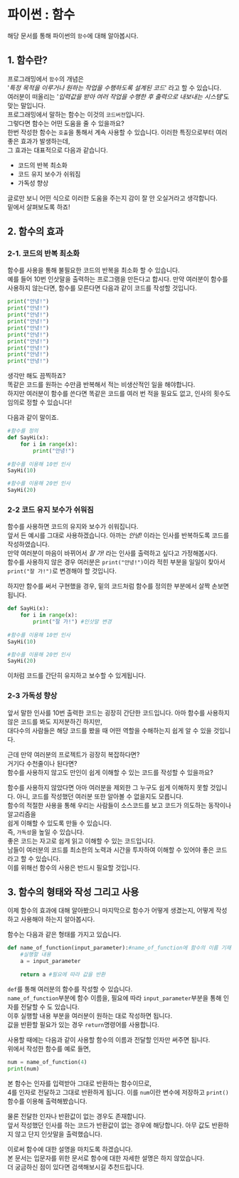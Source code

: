 #  파이썬 : 함수
해당 문서를 통해 파이썬의 `함수`에 대해 알아봅시다.
## 1. 함수란?
프로그래밍에서 `함수`의 개념은  
 '_특정 목적을 이루거나 원하는 작업을 수행하도록 설계된 코드_' 라고 할 수 있습니다.  
여러분이 떠올리는 '_입력값을 받아 여러 작업을 수행한 후 출력으로 내보내는 시스템_'도 맞는 말입니다.  
프로그래밍에서 말하는 함수는 이것의 `코드버전`입니다.  
그렇다면 함수는 어떤 도움을 줄 수 있을까요?  
한번 작성한 함수는 `호출`을 통해서 계속 사용할 수 있습니다. 이러한 특징으로부터 여러 좋은 효과가 발생하는데,   
그 효과는 대표적으로 다음과 같습니다.
+ 코드의 반복 최소화 
+ 코드 유지 보수가 쉬워짐
+ 가독성 향상   

글로만 보니 어떤 식으로 이러한 도움을 주는지 감이 잘 안 오실거라고 생각합니다.  
밑에서 살펴보도록 하죠!

## 2. 함수의 효과
### 2-1. 코드의 반복 최소화
함수를 사용을 통해 불필요한 코드의 반복을 최소화 할 수 있습니다.  
예를 들어 10번 인삿말을 출력하는 프로그램을 만든다고 합시다.
만약 여러분이 함수를 사용하지 않는다면, 함수를 모른다면 다음과 같이 코드를  작성할 것입니다.
```python
print("안녕!")
print("안녕!")
print("안녕!")
print("안녕!")
print("안녕!")
print("안녕!")
print("안녕!")
print("안녕!")
print("안녕!")
print("안녕!")
```
생각만 해도 끔찍하죠?  
똑같은 코드를 원하는 수만큼 반복해서 적는 비생산적인 일을 해야합니다.  
하지만 여러분이 함수를 쓴다면 똑같은 코드를 여러 번 적을 필요도 없고, 인사의 횟수도 임의로 정할 수 있습니다!  

다음과 같이 말이죠.
```python
#함수를 정의
def SayHi(x):
    for i in range(x):
        print("안녕!")
        
#함수를 이용해 10번 인사        
SayHi(10)

#함수를 이용해 20번 인사
SayHi(20)
``` 
### 2-2 코드 유지 보수가 쉬워짐
함수를 사용하면 코드의 유지와 보수가 쉬워집니다.  
앞서 든 예시를 그대로 사용하겠습니다. 아까는 _안녕!_ 이라는 인사를 반복하도록 코드를 작성하였습니다.  
만약 여러분이 마음이 바뀌어서 _잘 가!_ 라는 인사를 출력하고 싶다고 가정해봅시다.  
함수를 사용하지 않은 경우 여러분은 `print("안녕!")`이라 적힌 부분을 일일이 찾아서  
`print("잘 가!")`로 변경해야 할 것입니다.   
 
하지만 함수를 써서 구현했을 경우, 밑의 코드처럼 함수를 정의한 부분에서 살짝 손보면 됩니다.
```python
def SayHi(x):
    for i in range(x):
        print("잘 가!") #인삿말 변경
        
#함수를 이용해 10번 인사        
SayHi(10)

#함수를 이용해 20번 인사
SayHi(20)
```

이처럼 코드를 간단히 유지하고 보수할 수 있게됩니다.

### 2-3 가독성 향상
앞서 말한 인사를 10번 출력한 코드는 굉장히 간단한 코드입니다. 아마 함수를 사용하지 않은 코드를 봐도 지저분하긴 하지만,  
대다수의 사람들은 해당 코드를 봤을 때 어떤 역할을 수해하는지 쉽게 알 수 있을 것입니다.  
  
근데 만약 여러분의 프로젝트가 굉장히 복잡하다면?  
거기다 수천줄이나 된다면?  
함수를 사용하지 않고도 만인이 쉽게 이해할 수 있는 코드를 작성할 수 있을까요?  

함수를 사용하지 않았다면 아마 여러분을 제외한 그 누구도 쉽게 이해하지 못할 것입니다. 아니,
코드를 작성했던 여러분 또한 알아볼 수 없을지도 모릅니다.   
함수의 적절한 사용을 통해 우리는 사람들이 소스코드를 보고 코드가 의도하는 동작이나 알고리즘을   
쉽게 이해할 수 있도록 만들 수 있습니다.  
즉, `가독성`을 높일 수 있습니다.  
좋은 코드는 자고로 쉽게 읽고 이해할 수 있는 코드입니다.   
남들이 여러분의 코드를 최소한의 노력과 시간을 투자하여 이해할 수 있어야 좋은 코드라고 할 수 있습니다.  
이를 위해선 함수의 사용은 반드시 필요할 것입니다.

## 3. 함수의 형태와 작성 그리고 사용
이제 함수의 효과에 대해 알아봤으니 마지막으로 함수가 어떻게 생겼는지, 어떻게 작성하고 사용해야 하는지 알아봅시다.    

함수는 다음과 같은 형태를 가지고 있습니다.
```python
def name_of_function(input_parameter):#name_of_function에 함수의 이름 기재, 필요에 따라 인자를 전달
    #실행할 내용
    a = input_parameter
    
    return a #필요에 따라 값을 반환   
```
`def`를 통해 여러분의 함수를 작성할 수 있습니다.  
 `name_of_function`부분에 함수 이름을, 필요에 따라 `input_parameter`부분을 통해 인자를 전달할 수 도 있습니다.  
 이후 실행할 내용 부분을 여러분이 원하는 대로 작성하면 됩니다.  
  값을 반환할 필요가 있는 경우 `return`명령어를 사용합니다.  
 
 사용할 때에는 다음과 같이 사용할 함수의 이름과 전달할 인자만 써주면 됩니다.  
 위에서 작성한 함수를 예로 들면,
 ```python
num = name_of_function(4)
print(num)
``` 
본 함수는 인자를 입력받아 그대로 반환하는 함수이므로,  
4를 인자로 전달하고 그대로 반환하게 됩니다. 이를 `num`이란 변수에 저장하고 `print()`함수를 이용해 출력해봤습니다.  

 물론 전달한 인자나 반환값이 없는 경우도 존재합니다.  
 앞서 작성했던 인사를 하는 코드가 반환값이 없는 경우에 해당합니다. 아무 값도 반환하지 않고 단지 인삿말을 출력했습니다.  
 
 이로써 함수에 대한 설명을 마치도록 하겠습니다.  
 본 문서는 입문자를 위한 문서로 함수에 대한 자세한 설명은 하지 않았습니다.  
 더 궁금하신 점이 있다면 검색해보시길 추천드립니다.



